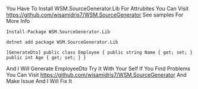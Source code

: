 You Have To Install WSM.SourceGenerator.Lib For Attrubites
You Can Visit https://github.com/wisamidris7/WSM.SourceGenerator
See samples For More Info


`
Install-Package WSM.SourceGenerator.Lib
`


`
dotnet add package WSM.SourceGenerator.Lib
`


`
[GenerateDto]
public class Employee
{
     public string Name { get; set; }
     public int Age { get; set; }
}
`


And I Will Generate EmployeeDto Try It With Your Self
If You Find Problems You Can Visit https://github.com/wisamidris7/WSM.SourceGenerator
And Make Issue And I Will Fix It
